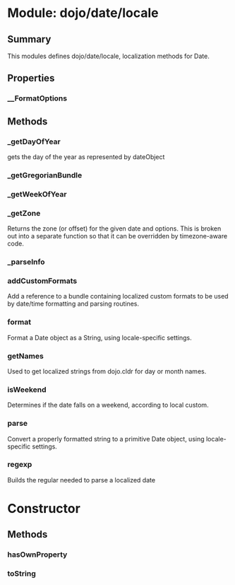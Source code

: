# Module: dojo/date/locale

## Summary

This modules defines dojo/date/locale, localization methods for Date.
## Properties

### __FormatOptions


## Methods

### _getDayOfYear
gets the day of the year as represented by dateObject

### _getGregorianBundle


### _getWeekOfYear


### _getZone
Returns the zone (or offset) for the given date and options.  This
is broken out into a separate function so that it can be overridden
by timezone-aware code.


### _parseInfo


### addCustomFormats
Add a reference to a bundle containing localized custom formats to be
used by date/time formatting and parsing routines.


### format
Format a Date object as a String, using locale-specific settings.


### getNames
Used to get localized strings from dojo.cldr for day or month names.


### isWeekend
Determines if the date falls on a weekend, according to local custom.

### parse
Convert a properly formatted string to a primitive Date object,
using locale-specific settings.


### regexp
Builds the regular needed to parse a localized date

# Constructor

## Methods

### hasOwnProperty


### toString


